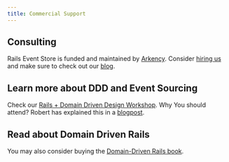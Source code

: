 ```yaml
---
title: Commercial Support
---
```


<h2 class="text-black mb-6 uppercase text-grey tracking-tight">Consulting</h2>

Rails Event Store is funded and maintained by [Arkency](https://arkency.com). Consider [hiring us](http://arkency.com/hire-us) and make sure to check out our [blog](http://blog.arkency.com).

<h2 class="text-black mt-12 mb-6 uppercase text-grey tracking-tight">Learn more about DDD and Event Sourcing</h2>

Check our [Rails + Domain Driven Design Workshop](https://blog.arkency.com/ddd-training/).
Why You should attend? Robert has explained this in a [blogpost](http://blog.arkency.com/2016/12/why-would-you-even-want-to-listen-about-ddd/).

<h2 class="text-black mt-12 mb-6 uppercase text-grey tracking-tight">Read about Domain Driven Rails</h2>

You may also consider buying the [Domain-Driven Rails book](http://blog.arkency.com/domain-driven-rails/).
